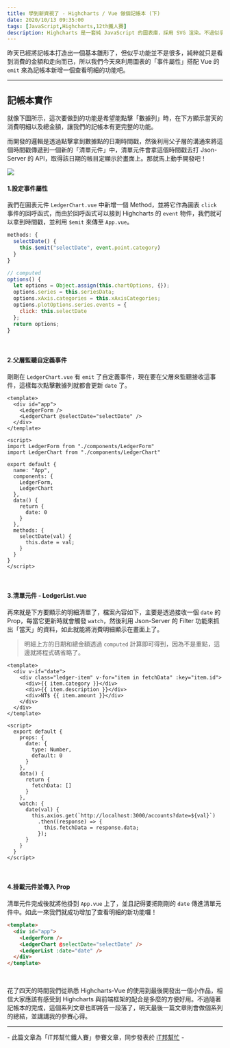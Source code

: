 ```yaml
---
title: 學到新資視了 - Highcharts / Vue 做個記帳本 (下)
date: 2020/10/13 09:35:00
tags: [JavaScript,Highcharts,12th鐵人賽]
description: Highcharts 是一套純 JavaScript 的圖表庫，採用 SVG 渲染。不過似乎是使用人數較少的關係，國內的相關文章寥寥可數，加上官方文件的中翻文本也是較舊的版號，所以這次希望能以一個使用過 Highcharts 的開發者角度來跟各位介紹它，希望以我的使用經驗可以讓大家認識 Highcharts 的強大功能與應用，那就先來看看它的優點與特性吧！
---
```


昨天已經將記帳本打造出一個基本雛形了，但似乎功能並不是很多，純粹就只是看到消費的金額和走向而已，所以我們今天來利用圖表的「事件屬性」搭配 Vue 的 `emit` 來為記帳本新增一個查看明細的功能吧。

---

## 記帳本實作

就像下圖所示，這次要做到的功能是希望能點擊「數據列」時，在下方顯示當天的消費明細以及總金額，讓我們的記帳本有更完整的功能。

而開發的邏輯是透過點擊拿到數據點的日期時間戳，然後利用父子層的溝通來將這個時間戳傳遞到一個新的「清單元件」中，清單元件會拿這個時間戳去打 Json-Server 的 API，取得該日期的帳目定顯示於畫面上。那就馬上動手開發吧！

<img src="/img/content/highcharts-29/emit.gif" style="max-width: 800px;" />

<br/>

#### 1.設定事件屬性

我們在圖表元件 `LedgerChart.vue` 中新增一個 Method，並將它作為圖表 `click` 事件的回呼函式，而由於回呼函式可以接到 Highcharts 的 `event` 物件，我們就可以拿到時間戳，並利用 `$emit` 來傳至 `App.vue`。

```javascript
methods: {
  selectDate() {
    this.$emit("selectDate", event.point.category)
  }
}
```

```javascript
// computed
options() {
  let options = Object.assign(this.chartOptions, {});
  options.series = this.seriesData;
  options.xAxis.categories = this.xAxisCategories;
  options.plotOptions.series.events = {
    click: this.selectDate
  };
  return options;
}
```

<br/>

#### 2.父層監聽自定義事件

剛剛在 `LedgerChart.vue` 有 `emit` 了自定義事件，現在要在父層來監聽接收這事件，這樣每次點擊數據列就都會更新 `date` 了。

```vue
<template>
  <div id="app">
    <LedgerForm />
    <LedgerChart @selectDate="selectDate" />
  </div>
</template>

<script>
import LedgerForm from "./components/LedgerForm"
import LedgerChart from "./components/LedgerChart"

export default {
  name: "App",
  components: {
    LedgerForm,
    LedgerChart
  },
  data() {
    return {
      date: 0
    }
  },
  methods: {
    selectDate(val) {
      this.date = val;
    }
  }
}
</script>
```

<br/>

#### 3.清單元件 - LedgerList.vue

再來就是下方要顯示的明細清單了，檔案內容如下，主要是透過接收一個 `date` 的 Prop，每當它更新時就會觸發 `watch`，然後利用 Json-Server 的 Filter 功能來抓出「當天」的資料，如此就能將消費明細顯示在畫面上了。

> 明細上方的日期和總金額透過 `computed` 計算即可得到，因為不是重點，這邊就將程式碼省略了。

```vue
<template>
  <div v-if="date">
    <div class="ledger-item" v-for="item in fetchData" :key="item.id">
      <div>{{ item.category }}</div>
      <div>{{ item.description }}</div>
      <div>NT$ {{ item.amount }}</div>
    </div>
  </div>
</template>

<script>
  export default {
    props: {
      date: {
        type: Number,
        default: 0
      }
    },
    data() {
      return {
        fetchData: []
      }
    },
    watch: {
      date(val) {
        this.axios.get(`http://localhost:3000/accounts?date=${val}`)
          .then((response) => {
            this.fetchData = response.data;
          });
      }
    }
  }
</script>
```

<br/>

#### 4.掛載元件並傳入 Prop

清單元件完成後就將他掛到 `App.vue` 上了，並且記得要把剛剛的 `date` 傳進清單元件中。如此一來我們就成功增加了查看明細的新功能囉！

```html
<template>
  <div id="app">
    <LedgerForm />
    <LedgerChart @selectDate="selectDate" />
    <LedgerList :date="date" />
  </div>
</template>
```

<br/>

花了四天的時間我們從熟悉 Highcharts-Vue 的使用到最後開發出一個小作品，相信大家應該有感受到 Highcharts 與前端框架的配合是多麼的方便好用。不過隨著記帳本的完成，這個系列文章也即將告一段落了，明天最後一篇文章則會做個系列的總結，並講講我的參賽心得。


---

\- 此篇文章為「iT邦幫忙鐵人賽」參賽文章，同步發表於 [iT邦幫忙](https://ithelp.ithome.com.tw/articles/10252727) -


